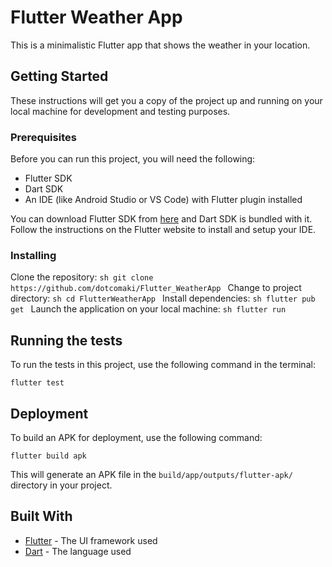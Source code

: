 # Flutter Weather App

This is a minimalistic Flutter app that shows the weather in your location.

## Getting Started

These instructions will get you a copy of the project up and running on your local machine for development and testing purposes.

### Prerequisites

Before you can run this project, you will need the following:

-   Flutter SDK
-   Dart SDK
-   An IDE (like Android Studio or VS Code) with Flutter plugin installed

You can download Flutter SDK from [here](https://flutter.dev/docs/get-started/install) and Dart SDK is bundled with it. Follow the instructions on the Flutter website to install and setup your IDE.

### Installing

Clone the repository:
`sh
    git clone https://github.com/dotcomaki/Flutter_WeatherApp
    `
Change to project directory:
`sh
    cd FlutterWeatherApp
    `
Install dependencies:
`sh
    flutter pub get
    `
Launch the application on your local machine:
`sh
    flutter run
    `

## Running the tests

To run the tests in this project, use the following command in the terminal:

```
flutter test
```

## Deployment

To build an APK for deployment, use the following command:

```
flutter build apk
```

This will generate an APK file in the `build/app/outputs/flutter-apk/` directory in your project.

## Built With

-   [Flutter](https://flutter.dev/) - The UI framework used
-   [Dart](https://dart.dev/) - The language used
